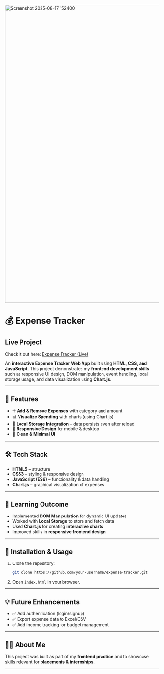 <img width="1877" height="974" alt="Screenshot 2025-08-17 152400" src="https://github.com/user-attachments/assets/00079db1-5f7e-471d-b2c3-084cfa642d11" />


# 💰 Expense Tracker

##  Live Project

Check it out here: [Expense Tracker (Live)](https://expence-tracker-tawny.vercel.app/)


An **interactive Expense Tracker Web App** built using **HTML, CSS, and JavaScript**.
This project demonstrates my **frontend development skills** such as responsive UI design, DOM manipulation, event handling, local storage usage, and data visualization using **Chart.js**.

---

## 🚀 Features

* ➕ **Add & Remove Expenses** with category and amount
* 📊 **Visualize Spending** with charts (using Chart.js)
* 💾 **Local Storage Integration** – data persists even after reload
* 📱 **Responsive Design** for mobile & desktop
* 🎨 **Clean & Minimal UI**

---

## 🛠️ Tech Stack

* **HTML5** – structure
* **CSS3** – styling & responsive design
* **JavaScript (ES6)** – functionality & data handling
* **Chart.js** – graphical visualization of expenses

---

## 🎯 Learning Outcome

* Implemented **DOM Manipulation** for dynamic UI updates
* Worked with **Local Storage** to store and fetch data
* Used **Chart.js** for creating **interactive charts**
* Improved skills in **responsive frontend design**

---

## 📂 Installation & Usage

1. Clone the repository:

   ```bash
   git clone https://github.com/your-username/expense-tracker.git
   ```
2. Open `index.html` in your browser.

---

## 💡 Future Enhancements

* ✅ Add authentication (login/signup)
* ✅ Export expense data to Excel/CSV
* ✅ Add income tracking for budget management

---

## 👩‍💻 About Me

This project was built as part of my **frontend practice** and to showcase skills relevant for **placements & internships**.

---


